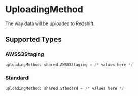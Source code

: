 # UploadingMethod

The way data will be uploaded to Redshift.


## Supported Types

### AWSS3Staging

```python
uploadingMethod: shared.AWSS3Staging = /* values here */
```

### Standard

```python
uploadingMethod: shared.Standard = /* values here */
```

